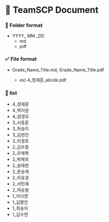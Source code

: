
# :ledger: TeamSCP Document

### :file_folder: Folder format

- YYYY_ MM _DD
  - md
  - pdf

### :white_check_mark: File format

- Grade_Name_Title.md, Grade_Name_Title.pdf

  - ex) 4_정재훈_abcde.pdf
 
### :pushpin: list
- 4_정재훈
- 4_박지윤
- 4_양경모
- 3_서동훈
- 3_허송이
- 3_김현진
- 3_이경호
- 2_김우종
- 2_우제혁
- 2_박재희
- 2_송태현
- 2_문승재
- 2_이유경
- 2_서민재
- 2_여승철
- 1_이다영
- 1_김평안
- 1_최송이
- 1_김수현
